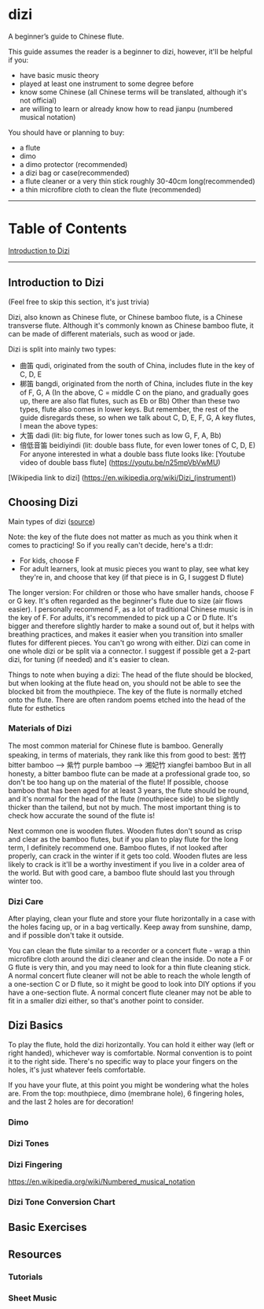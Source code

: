 # dizi
A beginner’s guide to Chinese flute.

This guide assumes the reader is a beginner to dizi, however, it'll be helpful if you:
- have basic music theory
- played at least one instrument to some degree before
- know some Chinese (all Chinese terms will be translated, although it's not official)
- are willing to learn or already know how to read jianpu (numbered musical notation)

You should have or planning to buy:
- a flute
- dimo
- a dimo protector (recommended)
- a dizi bag or case(recommended)
- a flute cleaner or a very thin stick roughly 30-40cm long(recommended)
- a thin microfibre cloth to clean the flute (recommended)

---
# Table of Contents

[Introduction to Dizi](#introduction-to-dizi)


---

## Introduction to Dizi

(Feel free to skip this section, it's just trivia)

Dizi, also known as Chinese flute, or Chinese bamboo flute, is a Chinese transverse flute. Although it's commonly known as Chinese bamboo flute, it can be made of different materials, such as wood or jade. 


Dizi is split into mainly two types:
- 曲笛 qudi, originated from the south of China, includes flute in the key of C, D, E
- 梆笛 bangdi, originated from the north of China, includes flute in the key of F, G, A
(In the above, C = middle C on the piano, and gradually goes up, there are also flat flutes, such as Eb or Bb)
Other than these two types, flute also comes in lower keys. But remember, the rest of the guide disregards these, so when we talk about C, D, E, F, G, A key flutes, I mean the above types:
- 大笛 dadi (lit: big flute, for lower tones such as low G, F, A, Bb)
- 倍低音笛 beidiyindi (lit: double bass flute, for even lower tones of C, D, E)
For anyone interested in what a double bass flute looks like: [Youtube video of double bass flute] (https://youtu.be/n25mpVbVwMU)

[Wikipedia link to dizi] (https://en.wikipedia.org/wiki/Dizi_(instrument))

## Choosing Dizi

Main types of dizi ([source](http://mini.eastday.com/a/180601130248555.html?qid=02263&vqid=qid02650))

Note: the key of the flute does not matter as much as you think when it comes to practicing! So if you really can't decide, here's a tl:dr:
- For kids, choose F
- For adult learners, look at music pieces you want to play, see what key they're in, and choose that key (if that piece is in G, I suggest D flute)

The longer version:
For children or those who have smaller hands, choose F or G key. It's often regarded as the beginner's flute due to size (air flows easier). I personally recommend F, as a lot of traditional Chinese music is in the key of F.
For adults, it's recommended to pick up a C or D flute. It's bigger and therefore slightly harder to make a sound out of, but it helps with breathing practices, and makes it easier when you transition into smaller flutes for different pieces. You can't go wrong with either. 
Dizi can come in one whole dizi or be split via a connector. I suggest if possible get a 2-part dizi, for tuning (if needed) and it's easier to clean. 

Things to note when buying a dizi:
The head of the flute should be blocked, but when looking at the flute head on, you should not be able to see the blocked bit from the mouthpiece. 
The key of the flute is normally etched onto the flute.
There are often random poems etched into the head of the flute for esthetics

### Materials of Dizi

The most common material for Chinese flute is bamboo. Generally speaking, in terms of materials, they rank like this from good to best:
苦竹 bitter bamboo --> 紫竹 purple bamboo --> 湘妃竹 xiangfei bamboo
But in all honesty, a bitter bamboo flute can be made at a professional grade too, so don't be too hang up on the material of the flute! If possible, choose bamboo that has been aged for at least 3 years, the flute should be round, and it's normal for the head of the flute (mouthpiece side) to be slightly thicker than the tailend, but not by much. The most important thing is to check how accurate the sound of the flute is! 

Next common one is wooden flutes. Wooden flutes don't sound as crisp and clear as the bamboo flutes, but if you plan to play flute for the long term, I definitely recommend one. Bamboo flutes, if not looked after properly, can crack in the winter if it gets too cold. Wooden flutes are less likely to crack is it'll be a worthy investiment if you live in a colder area of the world. But with good care, a bamboo flute should last you through winter too.

### Dizi Care
After playing, clean your flute and store your flute horizontally in a case with the holes facing up, or in a bag vertically.
Keep away from sunshine, damp, and if possible don't take it outside.

You can clean the flute similar to a recorder or a concert flute - wrap a thin microfibre cloth around the dizi cleaner and clean the inside. Do note a F or G flute is very thin, and you may need to look for a thin flute cleaning stick. A normal concert flute cleaner will not be able to reach the whole length of a one-section C or D flute, so it might be good to look into DIY options if you have a one-section flute. A normal concert flute cleaner may not be able to fit in a smaller dizi either, so that's another point to consider.

## Dizi Basics

To play the flute, hold the dizi horizontally. You can hold it either way (left or right handed), whichever way is comfortable. Normal convention is to point it to the right side. There's no specific way to place your fingers on the holes, it's just whatever feels comfortable. 

If you have your flute, at this point you might be wondering what the holes are. From the top: mouthpiece, dimo (membrane hole), 6 fingering holes, and the last 2 holes are for decoration! 

### Dimo

### Dizi Tones

### Dizi Fingering
https://en.wikipedia.org/wiki/Numbered_musical_notation

### Dizi Tone Conversion Chart

## Basic Exercises

## Resources

### Tutorials

### Sheet Music
